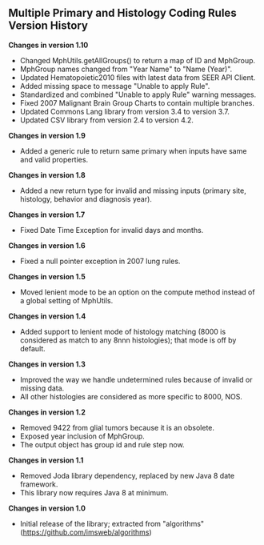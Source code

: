 ## Multiple Primary and Histology Coding Rules Version History

**Changes in version 1.10**

 - Changed MphUtils.getAllGroups() to return a map of ID and MphGroup.
 - MphGroup names changed from "Year Name" to "Name (Year)".
 - Updated Hematopoietic2010 files with latest data from SEER API Client.
 - Added missing space to message "Unable to apply Rule".
 - Standardized and combined "Unable to apply Rule" warning messages.
 - Fixed 2007 Malignant Brain Group Charts to contain multiple branches.
 - Updated Commons Lang library from version 3.4 to version 3.7.
 - Updated CSV library from version 2.4 to version 4.2.
 
**Changes in version 1.9**

 - Added a generic rule to return same primary when inputs have same and valid properties.

**Changes in version 1.8**

 - Added a new return type for invalid and missing inputs (primary site, histology, behavior and diagnosis year).

**Changes in version 1.7**

 - Fixed Date Time Exception for invalid days and months.

**Changes in version 1.6**

 - Fixed a null pointer exception in 2007 lung rules.

**Changes in version 1.5**

 - Moved lenient mode to be an option on the compute method instead of a global setting of MphUtils.

**Changes in version 1.4**

 - Added support to lenient mode of histology matching (8000 is considered as match to any 8nnn histologies); that mode is off by default.

**Changes in version 1.3**

 - Improved the way we handle undetermined rules because of invalid or missing data.
 - All other histologies are considered as more specific to 8000, NOS.

**Changes in version 1.2**

 - Removed 9422 from glial tumors because it is an obsolete.
 - Exposed year inclusion of MphGroup.
 - The output object has group id and rule step now.

**Changes in version 1.1**

 - Removed Joda library dependency, replaced by new Java 8 date framework.
 - This library now requires Java 8 at minimum.

**Changes in version 1.0**

 - Initial release of the library; extracted from "algorithms" (https://github.com/imsweb/algorithms)


